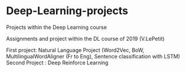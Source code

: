 # Deep-Learning-projects
Projects within the Deep Learning course 

Assignments and project within the DL course of 2019 (V.LePetit)

First project: Natural Language Project (Word2Vec, BoW, MultilingualWordAligner (Fr to Eng), Sentence classification with LSTM)
Second Project : Deep Reinforce Learning 
